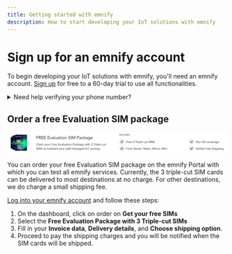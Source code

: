 ```yaml
---
title: Getting started with emnify
description: How to start developing your IoT solutions with emnify
---
```

# Sign up for an emnify account

To begin developing your IoT solutions with emnify, you'll need an emnify account.
[Sign up](https://portal.emnify.com/sign/up) for free to a 60-day trial to use all functionalities.

<details className="custom-details-troubleshooting">
  <summary>Need help verifying your phone number?</summary>
    <p>When filling out our <a href="https://portal.emnify.com/sign/up" target="_blank">sign-up form</a>, you may have issues verifying your phone number.</p>
    <p>Here are a few common error messages and what to do if you see them:</p>
    <b>SMS verification not possible</b>
    <ul>
      <li>Try registering with another phone number</li>
      <li><a href="https://www.emnify.com/talk-to-us" target="_blank">Contact our sales team</a> to set up your account</li>
    </ul>
    <b>You've reached the maximum login attempts</b>
    <ul>
      <li>Wait at least 10 minutes, and then try to log in again</li>
      <li>If you've waited and your next attempt is blocked, <a href="https://www.emnify.com/talk-to-us" target="_blank">contact our sales team</a></li>
    </ul>
    <b>The verification code you entered is incorrect</b>
    <ul>
      <li>Re-enter your code and click <b>Verify</b> again</li>
      <li>Click <b>Resend Code</b> and enter the new verification code once you've received it</li>
      <li>Still having trouble? <a href="https://www.emnify.com/talk-to-us" target="_blank">Contact our sales team</a></li>
    </ul>
    <b>The CAPTCHA you entered is incorrect</b>
    <ul>
      <li>Re-enter the displayed CAPTCHA characters</li>
      <li>Keep in mind that CAPTCHA shows both upper and lowercase letters, so it's important to capitalize them exactly as they're shown</li>
      <li>Still having trouble? <a href="https://www.emnify.com/talk-to-us" target="_blank">Contact our sales team</a></li>
    </ul>
</details>

## Order a free Evaluation SIM package

![Claim your free evaluation package with 3 triple-cut SIMs to kickstart your well-managed IoT journey. Includes: Free 3 triple-cut SIMs, form factor (Nano, Micro, Mini), our full coverage, and global fast shipping.](assets/portal-order-evaluation-pack.png)

You can order your free Evaluation SIM package on the emnify Portal with which you can test all emnify services.
Currently, the 3 triple-cut SIM cards can be delivered to most destinations at no charge.
For other destinations, we do charge a small shipping fee.

[Log into your emnify account](https://portal.emnify.com/sign) and follow these steps:

1. On the dashboard, click on order on **Get your free SIMs**
1. Select the **Free Evaluation Package with 3 Triple-cut SIMs**
1. Fill in your **Invoice data**, **Delivery details**, and **Choose shipping option**.
1. Proceed to pay the shipping charges and you will be notified when the SIM cards will be shipped.
